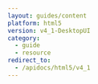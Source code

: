 ```yaml
---
layout: guides/content
platform: html5
version: v4_1-DesktopUI
category:
  - guide
  - resource
redirect_to:
  - /apidocs/html5/v4_1
---
```

